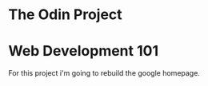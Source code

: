 # The Odin Project
# Web Development 101

For this project i'm going to rebuild the google homepage.
